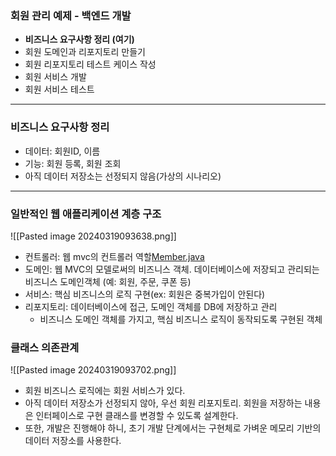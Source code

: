 ### 회원 관리 예제 - 백엔드 개발

- **비즈니스 요구사항 정리 (여기)**
- 회원 도메인과 리포지토리 만들기
- 회원 리포지토리 테스트 케이스 작성
- 회원 서비스 개발
- 회원 서비스 테스트

---

### 비즈니스 요구사항 정리

- 데이터: 회원ID, 이름
- 기능: 회원 등록, 회원 조회
- 아직 데이터 저장소는 선정되지 않음(가상의 시나리오)

---

### 일반적인 웹 애플리케이션 계층 구조
![[Pasted image 20240319093638.png]]

- 컨트롤러: 웹 mvc의 컨트롤러 역할[Member.java](..%2Fsrc%2Fmain%2Fjava%2Fhello%2Fhellospring%2Fdomain%2FMember.java)
- 도메인: 웹 MVC의 모델로써의 비즈니스 객체. 데이터베이스에 저장되고 관리되는 비즈니스 도메인객체 (예: 회원, 주문, 쿠폰 등)
- 서비스: 핵심 비즈니스의 로직 구현(ex: 회원은 중복가입이 안된다)
- 리포지토리: 데이터베이스에 접근, 도메인 객체를 DB에 저장하고 관리
  - 비즈니스 도메인 객체를 가지고, 핵심 비즈니스 로직이 동작되도록 구현된 객체

### 클래스 의존관계
![[Pasted image 20240319093702.png]]

- 회원 비즈니스 로직에는 회원 서비스가 있다.
- 아직 데이터 저장소가 선정되지 않아, 우선 회원 리포지토리. 회원을 저장하는 내용은 인터페이스로 구현 클래스를 변경할 수 있도록 설계한다.
- 또한, 개발은 진행해야 하니, 초기 개발 단계에서는 구현체로 가벼운 메모리 기반의 데이터 저장소를 사용한다.

